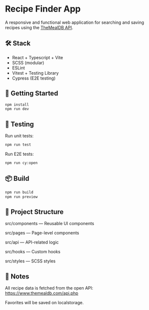 # Recipe Finder App

A responsive and functional web application for searching and saving recipes using the [TheMealDB API](https://www.themealdb.com/api.php).

## 🛠 Stack

- React + Typescript + Vite
- SCSS (modular)
- ESLint
- Vitest + Testing Library
- Cypress (E2E testing)

## 🚀 Getting Started

```bash
npm install
npm run dev
```

## 🧪 Testing

Run unit tests:

```bash
npm run test
```

Run E2E tests:

```bash
npm run cy:open
```

## 📦 Build

```bash
npm run build
npm run preview
```

## 📁 Project Structure

src/components — Reusable UI components

src/pages — Page-level components

src/api — API-related logic

src/hooks — Custom hooks

src/styles — SCSS styles

## 🧠 Notes

All recipe data is fetched from the open API: https://www.themealdb.com/api.php

Favorites will be saved on localstorage.
